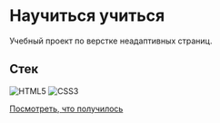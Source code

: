 # Научиться учиться

Учебный проект по верстке неадаптивных страниц.

## Стек
<img alt="HTML5" src="https://img.shields.io/badge/html5-%23E34F26.svg?style=for-the-badge&logo=html5&logoColor=white"/> <img alt="CSS3" src="https://img.shields.io/badge/css3-%231572B6.svg?style=for-the-badge&logo=css3&logoColor=white"/>

[Посмотреть, что получилось](https://happy-pickle.surge.sh/)

